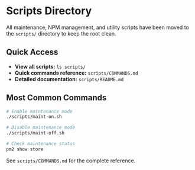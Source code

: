 # Scripts Directory

All maintenance, NPM management, and utility scripts have been moved to the `scripts/` directory to keep the root clean.

## Quick Access

- **View all scripts:** `ls scripts/`
- **Quick commands reference:** `scripts/COMMANDS.md`
- **Detailed documentation:** `scripts/README.md`

## Most Common Commands

```bash
# Enable maintenance mode
./scripts/maint-on.sh

# Disable maintenance mode  
./scripts/maint-off.sh

# Check maintenance status
pm2 show store
```

See `scripts/COMMANDS.md` for the complete reference.
